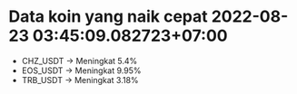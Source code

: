# Data koin yang naik cepat 2022-08-23 03:45:09.082723+07:00

* CHZ_USDT -> Meningkat 5.4%
* EOS_USDT -> Meningkat 9.95%
* TRB_USDT -> Meningkat 3.18%
